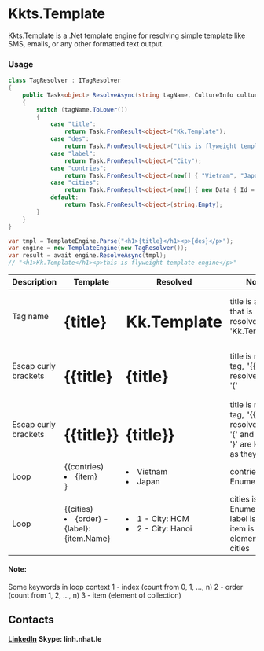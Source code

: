 # Kkts.Template
Kkts.Template is a .Net template engine for resolving simple template like SMS, emails, or any other formatted text output.
### Usage
``` csharp
class TagResolver : ITagResolver
{
    public Task<object> ResolveAsync(string tagName, CultureInfo cultureInfo)
    {
        switch (tagName.ToLower())
        {
            case "title":
                return Task.FromResult<object>("Kk.Template");
            case "des":
                return Task.FromResult<object>("this is flyweight template engine");
            case "label":
                return Task.FromResult<object>("City");
            case "contries":
                return Task.FromResult<object>(new[] { "Vietnam", "Japan" });
            case "cities":
                return Task.FromResult<object>(new[] { new Data { Id = 1, Name = "HCM" }, new Data { Id = 2, Name = "Hanoi" } });
            default:
                return Task.FromResult<object>(string.Empty);
        }
    }
}

var tmpl = TemplateEngine.Parse("<h1>{title}</h1><p>{des}</p>");
var engine = new TemplateEngine(new TagResolver());
var result = await engine.ResolveAsync(tmpl);
// "<h1>Kk.Template</h1><p>this is flyweight template engine</p>"
```
|Description|Template|Resolved|Note|
|-------------------|-----------------------------------|-----------------------------------|----------------|
|Tag name|<h1>{title}</h1>|<h1>Kk.Template</h1>| title is a tag that is resolved as 'Kk.Template'|
|Escap curly brackets|<h1>{{title}</h1>|<h1>{title}</h1>| title is not a tag, "{{" is resolved as '{'|
|Escap curly brackets|<h1>{{title}}</h1>|<h1>{title}}</h1>| title is not a tag, "{{" is resolved as '{' and all the '}' are kept as they are|
|Loop|{(contries)<li>{item}</li>}|<li>Vietnam</li><li>Japan</li>| contries is an Enumerable<string>|
|Loop|{(cities)<li>{order} - {label}: {item.Name}</li>|<li>1 - City: HCM</li><li>2 - City: Hanoi</li>| cities is an Enumerable<Data>, label is a tag, item is an element of cities|
  
#### Note:
  Some keywords in loop context
  1 - index (count from 0, 1, ..., n)
  2 - order (count from 1, 2, ..., n)
  3 - item (element of collection)
## Contacts
**[LinkedIn](https://www.linkedin.com/in/linh-le-258417105/)**
**Skype: linh.nhat.le**

